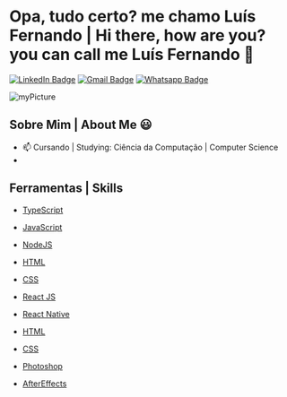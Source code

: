 # Opa, tudo certo? me chamo Luís Fernando | Hi there, how are you? you can call me Luís Fernando 👋
[![LinkedIn Badge](https://img.shields.io/badge/MyLinkedIn-0080ff?style=flat-square&logo=LinkedIn&logoColor=white&link=https://www.linkedin.com/in/luís-fernando-matheus-corrêa-5764191a6)](https://www.linkedin.com/in/luís-fernando-matheus-corrêa-5764191a6)  [![Gmail Badge](https://img.shields.io/badge/SendEmail-FE2E2E?style=flat-square&logo=Gmail&logoColor=white&link=mailto:luisfilipe.ac@gmail.com)](mailto:luisfilipe.ac@gmail.com)  [![Whatsapp Badge](https://img.shields.io/badge/SendMessage-00FF00?style=flat-square&logo=Whatsapp&logoColor=white&link=https://api.whatsapp.com/send?phone=+5524999063796)](https://api.whatsapp.com/send?phone=+5524999063796)

![myPicture](https://media-exp1.licdn.com/dms/image/C4D03AQFdBKZmUoGG1A/profile-displayphoto-shrink_200_200/0?e=1602115200&v=beta&t=RycNwG9_irjKyIjRYuAFaUXRp50N_riEMYz_S-Gnpks)

## Sobre Mim | About Me 😃
- 📫 Cursando | Studying: Ciência da Computação | Computer Science
- 

## Ferramentas | Skills

- [TypeScript](https://www.typescriptlang.org)
- [JavaScript](https://www.javascript.com)
- [NodeJS](https://nodejs.org/en/)
- [HTML]()
- [CSS]()

- [React JS](https://pt-br.reactjs.org)
- [React Native](https://reactnative.dev)
- [HTML]()
- [CSS]()

- [Photoshop]()
- [AfterEffects]()
